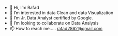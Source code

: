- 👋 Hi, I’m Rafad
- 👀 I’m interested in data Clean and data Visualization
- 🌱 I’m Jr. Data Analyst certified by Google.
- 💞️ I’m looking to collaborate on Data Analysis
- 📫 How to reach me..... rafad2862@gmail.com

<!---
rafad2862/rafad2862 is a ✨ special ✨ repository because its `README.md` (this file) appears on your GitHub profile.
You can click the Preview link to take a look at your changes.
--->
